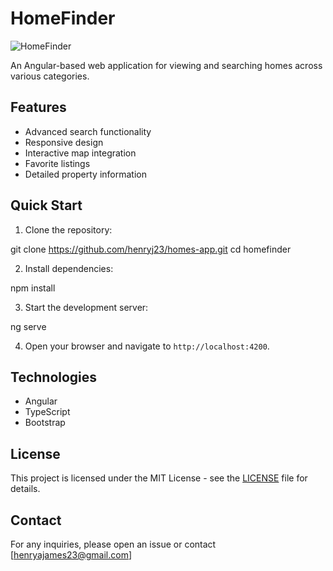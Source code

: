 # HomeFinder

![HomeFinder](https://via.placeholder.com/800x200.png?text=HomeFinder)

An Angular-based web application for viewing and searching homes across various categories.

## Features

- Advanced search functionality
- Responsive design
- Interactive map integration
- Favorite listings
- Detailed property information

## Quick Start

1. Clone the repository:

git clone https://github.com/henryj23/homes-app.git
cd homefinder

2. Install dependencies:

npm install

3. Start the development server:

ng serve

4. Open your browser and navigate to `http://localhost:4200`.

## Technologies

- Angular
- TypeScript
- Bootstrap

## License

This project is licensed under the MIT License - see the [LICENSE](LICENSE) file for details.

## Contact

For any inquiries, please open an issue or contact [henryajames23@gmail.com]

